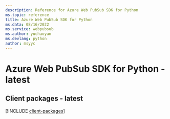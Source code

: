 ```yaml
---
description: Reference for Azure Web PubSub SDK for Python
ms.topic: reference
title: Azure Web PubSub SDK for Python
ms.data: 08/16/2022
ms.service: webpubsub
ms.author: yuchaoyan
ms.devlang: python
author: msyyc
---
```

# Azure Web PubSub SDK for Python - latest

## Client packages - latest
[!INCLUDE [client-packages](web-pubsub-client-index.md)]